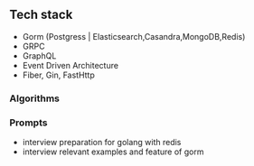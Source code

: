 ## Tech stack
- Gorm (Postgress | Elasticsearch,Casandra,MongoDB,Redis)
- GRPC
- GraphQL
- Event Driven Architecture
- Fiber, Gin, FastHttp

### Algorithms

### Prompts
- interview preparation for golang with redis
- interview relevant examples and feature of gorm